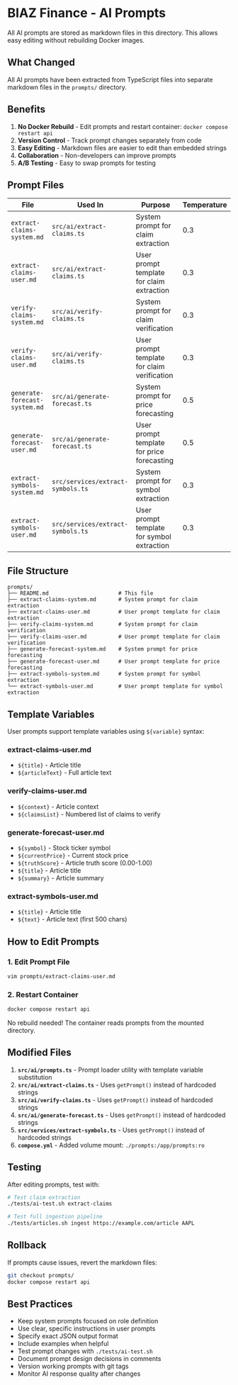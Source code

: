 # BIAZ Finance - AI Prompts

All AI prompts are stored as markdown files in this directory. This allows easy editing without rebuilding Docker images.

## What Changed

All AI prompts have been extracted from TypeScript files into separate markdown files in the `prompts/` directory.

## Benefits

1. **No Docker Rebuild** - Edit prompts and restart container: `docker compose restart api`
2. **Version Control** - Track prompt changes separately from code
3. **Easy Editing** - Markdown files are easier to edit than embedded strings
4. **Collaboration** - Non-developers can improve prompts
5. **A/B Testing** - Easy to swap prompts for testing

## Prompt Files

| File | Used In | Purpose | Temperature |
|------|---------|---------|-------------|
| `extract-claims-system.md` | `src/ai/extract-claims.ts` | System prompt for claim extraction | 0.3 |
| `extract-claims-user.md` | `src/ai/extract-claims.ts` | User prompt template for claim extraction | 0.3 |
| `verify-claims-system.md` | `src/ai/verify-claims.ts` | System prompt for claim verification | 0.3 |
| `verify-claims-user.md` | `src/ai/verify-claims.ts` | User prompt template for claim verification | 0.3 |
| `generate-forecast-system.md` | `src/ai/generate-forecast.ts` | System prompt for price forecasting | 0.5 |
| `generate-forecast-user.md` | `src/ai/generate-forecast.ts` | User prompt template for price forecasting | 0.5 |
| `extract-symbols-system.md` | `src/services/extract-symbols.ts` | System prompt for symbol extraction | 0.3 |
| `extract-symbols-user.md` | `src/services/extract-symbols.ts` | User prompt template for symbol extraction | 0.3 |

## File Structure

```
prompts/
├── README.md                      # This file
├── extract-claims-system.md       # System prompt for claim extraction
├── extract-claims-user.md         # User prompt template for claim extraction
├── verify-claims-system.md        # System prompt for claim verification
├── verify-claims-user.md          # User prompt template for claim verification
├── generate-forecast-system.md    # System prompt for price forecasting
├── generate-forecast-user.md      # User prompt template for price forecasting
├── extract-symbols-system.md      # System prompt for symbol extraction
└── extract-symbols-user.md        # User prompt template for symbol extraction
```

## Template Variables

User prompts support template variables using `${variable}` syntax:

### extract-claims-user.md
- `${title}` - Article title
- `${articleText}` - Full article text

### verify-claims-user.md
- `${context}` - Article context
- `${claimsList}` - Numbered list of claims to verify

### generate-forecast-user.md
- `${symbol}` - Stock ticker symbol
- `${currentPrice}` - Current stock price
- `${truthScore}` - Article truth score (0.00-1.00)
- `${title}` - Article title
- `${summary}` - Article summary

### extract-symbols-user.md
- `${title}` - Article title
- `${text}` - Article text (first 500 chars)

## How to Edit Prompts

### 1. Edit Prompt File
```bash
vim prompts/extract-claims-user.md
```

### 2. Restart Container
```bash
docker compose restart api
```

No rebuild needed! The container reads prompts from the mounted directory.

## Modified Files

1. **`src/ai/prompts.ts`** - Prompt loader utility with template variable substitution
2. **`src/ai/extract-claims.ts`** - Uses `getPrompt()` instead of hardcoded strings
3. **`src/ai/verify-claims.ts`** - Uses `getPrompt()` instead of hardcoded strings
4. **`src/ai/generate-forecast.ts`** - Uses `getPrompt()` instead of hardcoded strings
5. **`src/services/extract-symbols.ts`** - Uses `getPrompt()` instead of hardcoded strings
6. **`compose.yml`** - Added volume mount: `./prompts:/app/prompts:ro`

## Testing

After editing prompts, test with:

```bash
# Test claim extraction
./tests/ai-test.sh extract-claims

# Test full ingestion pipeline
./tests/articles.sh ingest https://example.com/article AAPL
```

## Rollback

If prompts cause issues, revert the markdown files:

```bash
git checkout prompts/
docker compose restart api
```

## Best Practices

- Keep system prompts focused on role definition
- Use clear, specific instructions in user prompts
- Specify exact JSON output format
- Include examples when helpful
- Test prompt changes with `./tests/ai-test.sh`
- Document prompt design decisions in comments
- Version working prompts with git tags
- Monitor AI response quality after changes
